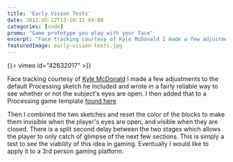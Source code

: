 ```yaml
---
title: 'Early Vision Tests'
date: 2012-05-22T13:10:12-04:00
categories: [code]
promo: "Game prototype you play with your face"
excerpt: "Face tracking courtesy of Kyle McDonald I made a few adjustments to the default Processing sketch he included and wrote in a fairly reliable way..." 
featuredImage: early-vision-tests.jpg
---
```


{{< vimeo id="42632017" >}}

Face tracking courtesy of [Kyle McDonald](http://github.com/kylemcdonald/FaceOSC-Templates)
I made a few adjustments to the default Processing sketch he included and wrote in a fairly reliable way to see whether or not the subject's eyes are open. I then added that to a Processing game template [found here](http://openprocessing.org/sketch/17115)

Then I combined the two sketches and reset the color of the blocks to make them invisible when the player's eyes are open, and visible when they are closed. There is a split second delay between the two stages which allows the player to only catch of glimpse of the next few sections.
This is simply a test to see the viability of this idea in gaming. Eventually I would like to apply it to a 3rd person gaming platform.
